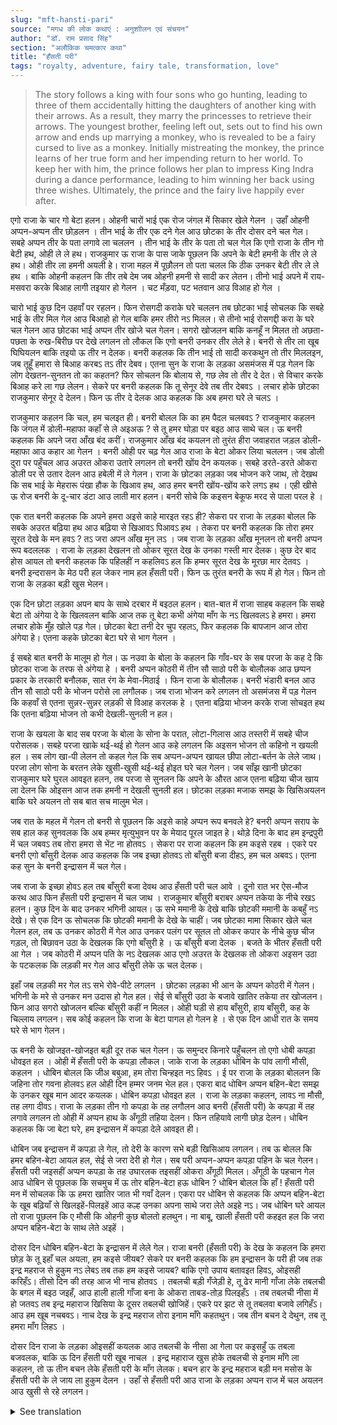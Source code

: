 ```yaml
---
slug: "mft-hansti-pari"
source: "मगध की लोक कथाएं : अनुशाीलन एवं संचयन"
author: "डॉ. राम प्रसाद सिंह"
section: "अलौकिक चमत्‍कार कथा"
title: "हँसती परी"
tags: "royalty, adventure, fairy tale, transformation, love"
---
```

<blockquote>
The story follows a king with four sons who go hunting, leading to three of them accidentally hitting the daughters of another king with their arrows. As a result, they marry the princesses to retrieve their arrows. The youngest brother, feeling left out, sets out to find his own arrow and ends up marrying a monkey, who is revealed to be a fairy cursed to live as a monkey. Initially mistreating the monkey, the prince learns of her true form and her impending return to her world. To keep her with him, the prince follows her plan to impress King Indra during a dance performance, leading to him winning her back using three wishes. Ultimately, the prince and the fairy live happily ever after.
</blockquote>

एगो राजा के चार गो बेटा हलन। ओहनी चारों भाई एक रोज जंगल में सिकार खेले गेलन । उहाँ ओहनी अप्पन-अप्पन तीर छोड़लन । तीन भाई के तीर एक दने गेल आउ छोटका के तीर दोसर दने चल गेल। सबहे अप्पन तीर के पता लगावे ला चललन । तीन भाई के तीर के पता तो चल गेल कि एगो राजा के तीन गो बेटी हथ, ओही ले ले हथ। राजकुमार ऊ राजा के पास जाके पूछलन कि अपने के बेटी हमनी के तीर ले ले हथ। ओही तीर ला हमनी अयली हे। राजा महल में पूछौलन तो पता चलल कि ठीक उनकर बेटी तीर ले ले हथ । बाकि ओहनी कहलन कि तीर तबे देम जब ओहनी हमनी से सादी कर लेतन। तीनो भाई अपने में राय-मसवरा करके बिआह लागी तइयार हो गेलन । चट मँड़वा, पट भतवान आउ विआह हो गेल । 

चारो भाई कुछ दिन उहवाँ पर रहलन। फिन रोसगदी कराके घरे चललन तब छोटका भाई सोचलक कि सबहे भाई के तीर मिल गेल आउ बिआहो हो गेल बाकि हमर तीरो नऽ मिलल। से तीनो भाई रोसगद्दी करा के घरे चल गेलन आउ छोटका भाई अप्पन तीर खोजे चल गेलन। सगरो खोजलन बाकि कनहूँ न मिलत तो अछता-पछता के रुख-बिरीछ पर देखे लगलन तो लौकल कि एगो बनरी उनकर तीर लेले हे। बनरी से तीर ला खूब घिघियलन बाकि तइयो ऊ तीर न देलक। बनरी कहलक कि तीन भाई तो सादी करकथुन तो तीर मिललइन, जब तूहूँ हमारा से बिआह करबऽ तऽ तीर देबव। एतना सुन के राजा के लड़का असमंजस में पड़ गेलन कि लोग देखतन-सुनतन तो का कहतन? फिर सोचलन कि बोलाय से, गछ लेव तो तीर दे देत। से विचार करके बिआह करे ला गछ लेलन। सेकरे पर बनरी कहलक कि तू सेनूर देवे तब तीर देबवऽ । लचार होके छोटका राजकुमार सेनूर दे देलन। फिन ऊ तीर दे देलक आउ कहलक कि अब हमरा घरे ले चलऽ । 

राजकुमार कहलन कि चल, हम चलइत ही। बनरी बोलल कि का हम पैदल चलबवऽ ? राजकुमार कहलन कि जंगल में डोली-महाफा कहाँ से ले अइअऊ ? से तू हमर घोड़ा पर बइठ आउ साथे चल। ऊ बनरी कहलक कि अपने जरा आँख बंद करीं। राजकुमार आँख बंद कयलन तो तुरंत हीरा जवाहरात जड़ल डोली-महाफा आउ कहार आ गेलन । बनरी ओही पर चढ़ गेल आउ राजा के बेटा ओकर लिया चललन। जब डोली दुरा पर पहुँचल आउ अउरत ओकरा उतारे लगलन तो बनरी खोंय देन कयलक। सबहे डरते-डरते ओकरा डोली पर से उतार देलन आउ हबेली में ले गेलन। 
राजा के छोटका लड़का जब भोजन करे जाथ, तो देखथ कि सब भाई के मेहरारू पंखा हौक के खिआव हथ, आउ हमर बनरी खोंय-खोंय करे लगऽ हथ । एही खीसे ऊ रोज बनरी के दू-चार डंटा आउ लाती मार हलन। बनरी सोचे कि कइसन बेकूफ मरद से पाला परल हे । 

एक रात बनरी कहलक कि अपने हमरा अइसे काहे मारइत रहऽ ही?  सेकरा पर राजा के लड़का बोलल कि सबके अउरत बढ़िया हथ आउ बढ़िया से खिआवऽ पिआवऽ हथ । तेकरा पर बनरी कहलक कि तोरा हमर सूरत देखे के मन हवऽ ? तऽ जरा अपन आँख मून लऽ । जब राजा के लड़का आँख मूनलन तो बनरी अप्पन रूप बदललक । राजा के लड़का देखलन तो ओकर सूरत देख के उनका गस्ती मार देलक। कुछ देर बाद होस आयल तो बनरी कहलक कि पहिलहीं न कहलिवऽ हल कि हम्मर सूरत देख के मूरछा मार देतवऽ । बनरी इन्दरासन के मेठ परी हल जेकर नाम हल हँसती परी। फिन ऊ तुरंत बनरी के रूप में हो गेल। फिन तो राजा के लड़का बड़ी खुस भेलन। 
 
एक दिन छोटा लड़का अपन बाप के साथे दरबार में बइठल हलन। बात-बात में राजा साहब कहलन कि सबहे बेटा तो अंगेया दे के खिलवलन बाकि आज तक तू बेटा कभी अंगेया माँग के नऽ खिलवलऽ हे हमरा। हमरा लचार होके मुँह खोले पड़ गेल। छोटका बेटा तनी देर चुप रहलऽ, फिर कहलक कि बापजान आज तोरा अंगेया हे। एतना कहके छोटका बेटा घरे से भाग गेलन । 

ई सबहे बात बनरी के मालूम हो गेल। ऊ नउवा के बोला के कहलन कि गाँव-घर के सब परजा के कह दे कि छोटका राजा के तरफ से अंगेया हे । बनरी अप्पन कोठरी में तीन सौ साठो परी के बोलौलक आउ छप्पन प्रकार के तरकारी बनौलक, सात रंग के मेवा-मिठाई । फिन राजा के बोलौलक। बनरी भंडारी बनल आउ तीन सौ साठो परी के भोजन परोसे ला लगौलक। जब राजा भोजन करे लगलन तो असमंजस में पड़ गेलन कि कहवाँ से एतना सुन्नर-सुन्नर लड़की से विआह करलक हे । एतना बढ़िया भोजन करके राजा सोचइत हथ कि एतना बढ़िया भोजन तो कभी देखली-सुनली न हल। 

राजा के खयला के बाद सब परजा के बोला के सोना के परात, लोटा-गिलास आउ तस्तरी में सबहे चीज परोसलक। सबहे परजा खाके थई-थई हो गेलन आउ कहे लगलन कि अइसन भोजन तो कहिनो न खयली हल । सब लोग खा-पी लेलन तो कहल गेल कि सब अप्पन-अप्पन खायल छीपा लोटा-बर्तन के लेले जाथ। परजा लोग सोना के बरतन लेके खुसी-खुसी थई-थई होइत घरे चल गेलन। जब साँझ खानी छोटका राजकुमार घरे घुरल आवइत हलन, तब परजा से सुनलन कि अपने के औरत आज एतना बढ़िया चीज खाय ला देलन कि ओइसन आज तक हमनी न देखली सुनली हल। छोटका लड़का मजाक समझ के खिसिअयलन बाकि घरे अयलन तो सब बात सच मालुम भेल। 

जब रात के महल में गेलन तो बनरी से पूछलन कि अइसे काहे अप्पन रूप बनवले हे? बनरी अप्पन सराप के सब हाल कह सुनवलक कि अब हम्मर मृत्युभुवन पर के मेयाद पूरल जाइत हे। थोड़े दिना के बाद हम इन्द्रपुरी में चल जबवऽ तब तोरा हमरा से भेंट ना होतवऽ । सेकरा पर राजा कहलन कि हम कइसे रहब । एकरे पर बनरी एगो बाँसुरी देलक आउ कहलक कि जब इच्छा होतवऽ तो बाँसुरी बजा दीहऽ, हम चल अबवऽ। एतना कह सुन के बनरी इन्द्रासन में चल गेल। 

जब राजा के इच्छा होवऽ हल तब बाँसुरी बजा देवथ आउ हँसती परी चल आवे । दूनो रात भर ऐस-मौज करथ आउ फिन हँसती परी इन्द्रासन में चल जाथ । राजकुमार बाँसुरी बराबर अप्पन तकेया के नीचे रखऽ हलन। कुछ दिन के बाद उनकर भगिनी आयल। ऊ सभे ममानी के देखे बाकि छोटकी ममानी के कबहुँ नऽ देखे। से एक दिन ऊ सोचलक कि छोटकी ममानी के देखे के चाहीं। जब छोटका मामा सिकार खेले चल गेलन हल, तब ऊ उनकर कोठरी में गेल आउ उनकर पलंग पर सूतल तो ओकर कपार के नीचे कुछ चीज गड़ल, तो बिछावन उठा के देखलक कि एगो बाँसुरी हे । ऊ बाँसुरी बजा देलक । बजते के भीतर हँसती परी आ गेल । जब कोठरी में अप्पन पति के नऽ देखलक आउ एगो अउरत के देखलक तो ओकरा अइसन उठा के पटकलक कि लड़की मर गेल आउ बाँसुरी लेके ऊ चल देलक। 

इहाँ जब लड़की मर गेल तऽ सभे रोवे-पीटे लगलन । छोटका लड़का भी आन के अप्पन कोठरी में गेलन। भगिनी के मरे से उनकर मन उदास हो गेल हल। सेई से बाँसुरी उठा के बजावे खातिर तकेया तर खोजलन। फिन आउ सगरो खोजलन बल्कि बाँसुरी कहीं न मिलल। ओही घड़ी से हाय बाँसुरी, हाय बाँसुरी, कह के चिल्लाय लगलन। सब कोई कहलन कि राजा के बेटा पागल हो गेलन हे । से एक दिन आधी रात के समय घरे से भाग गेलन। 

ऊ बनरी के खोजइत-खोजइत बड़ी दूर तक चल गेलन। ऊ समुन्दर किनारे पहुँचलन तो एगो धोबी कपड़ा धोवइत हल । ओही में हँसती परी के कपड़ा लौकल। जाके राजा के लड़का धोबिन के पांव लागी मौसी, कहलन । धोबिन बोलल कि जीअ बबुआ, हम तोरा चिन्हइत नऽ हिवऽ । ई पर राजा के लड़का बोललन कि जहिना तोर गवना होलवऽ हल ओही दिन हम्मर जनम भेल हल। एकरा बाद धोबिन अप्पन बहिन-बेटा समझ के उनकर खूब मान आदर कयलक। धोबिन कपड़ा धोवइत हल । राजा के लड़का कहलन, लावऽ ना मौसी, तह लगा दीवऽ। राजा के लड़का तीन गो कपड़ा के तह लगौलन आउ बनरी (हँसती परी) के कपड़ा में तह लगावे लगलन तो ओही में अप्पन हाथ के अँगूठी तहिया देलन। फिन तहियावे लागी छोड़ देलन। धोबि‍न कहलक कि जा बेटा घरे, हम इन्द्रासन में कपड़ा देले आवइत ही। 

धोबिन जब इन्द्रासन में कपड़ा ले गेल, तो देरी के कारण सभे बड़ी खिसिआय लगलन। तब ऊ बोलल कि हमर बहिन-बेटा आयल हल, सेई से जरा देरी हो गेल। सब परी अप्पन-अप्पन कपड़ा पहिन के चल गेलन। हँसती परी जइसहीं अप्पन कपड़ा के तह उघारलक तइसहीं ओकरा अँगूठी मिलल। अँगूठी के पहचान गेल आउ धोबिन से पूछलक कि सचमुच में ऊ तोर बहिन-बेटा हऊ धोबिन ? धोबिन बोलल कि हाँ ! हँसती परी मन में सोचलक कि ऊ हमरा खातिर जात भी गवाँ देलन। एकरा पर धोबिन से कहलक कि अप्पन बहिन-बेटा के खूब बढ़ियाँ से खिलइहें-पिलइहें आउ कल्ह उनका अपना साथे जरा लेते अइहे नऽ। जब धोबिन घरे आयल तो राजा पूछलन कि ए मौसी कि ओहनी कुछ बोलतो हलथुन। ना बाबू, खाली हँसती परी कहइत हल कि जरा अप्पन बहिन-बेटा के साथ लेते अइहें । 

दोसर दिन धोबिन बहिन-बेटा के इन्द्रासन में लेले गेल। राजा बनरी (हँसती परी) के देख के कहलन कि हमरा छोड़ के तू इहाँ चल अयला, हम कइसे जीयब? सेकरे पर बनरी कहलक कि हम इन्द्रासन के परी ही जब तक इन्द्र महराज से हुकुम नऽ लेबऽ तब तक हम कइसे जायब? बाकि एगो उपाय बतावइत हिवऽ, ओइसही करिहँऽ। तीसो दिन की तरह आज भी नाच होतवऽ । तबलची बड़ी गँजेड़ी हे, तू ढेर मानी गाँजा लेके तबलची के बगल में बइठ जइहँ, आउ हाली हाली गाँजा बना के ओकरा ताबड-तोड़ पिलइहँऽ । तब तबलची नीसा में हो जतवऽ तब इन्द्र महाराज खिसिया के दूसर तबलची खोजिहें। एकरे पर झट से तू तबलवा बजावे लगिहँऽ। आउ हम खूब नचबवऽ। नाच देख के इन्द्र महराज तोरा इनाम माँगे कहतथुन। जब तीन बचन दे देथुन, तब तू हमरा माँग लिहऽ । 

दोसर दिन राजा के लड़का ओइसहीं कयलक आउ तबलची के नीसा आ गेला पर कइसहुँ ऊ तबला बजवलक, बाकि ऊ दिन हँसती परी खूब नाचल । इन्द्र महाराज खुस होके तबलची से इनाम माँगे ला कहलन, तो ऊ तीन बचन लेके हँसती परी के माँग लेलक। बचन हार के इन्द्र महराज बड़ी मन मसोस के हँसती परी के ले जाय ला हुकुम देलन । उहाँ से हँसती परी आउ राजा के लड़का अप्पन राज में चल अयलन आउ खुसी से रहे लगलन। 


<details>
<summary>See translation</summary>

Once upon a time, there was a king who had four sons. One day, those four brothers went hunting in the forest. There, each of them let fly their arrows. The arrows of three brothers went one way, while the youngest brother's arrow went in another direction. All of them set out to find their arrows. They soon learned that the arrows of the three brothers had hit the three daughters of a king. The princes went to that king and asked if his daughters had their arrows. They informed the king that they had come for the arrows. Upon inquiring in the palace, it was revealed that indeed, those arrows had struck the king's daughters. However, the king said he would only return the arrows if the brothers married his daughters. The three brothers discussed among themselves and agreed to get married. A grand wedding was swiftly arranged, and they got married.

The four brothers stayed there for a few days. Then, after the wedding celebrations, they returned home. The youngest brother thought that while his brothers had found their arrows and gotten married, he had not found his arrow. So, the three brothers prepared to head back home after celebrating the wedding, and the youngest brother set out to find his arrow. He searched everywhere, but he could not find it. Just as he was about to return disappointed, he looked up at the trees and saw that a female monkey had his arrow. He pleaded with the monkey to return the arrow, but she refused to give it back. The monkey said that the three brothers had married, and she would only give back the arrow if he would marry her too. Hearing this, the king's son was perplexed about what people would say if they found out. After thinking for a moment, he decided to agree to marry her. Then the monkey insisted that he must give her a bridal gift before she would return the arrow. Reluctantly, the youngest prince gave her a bridal gift, and then she handed him the arrow and said, "Now take me home."

The prince said, "Come, let’s go." The monkey responded, "Will we walk?" The prince replied, "How can we carry a palanquin in the jungle?" So, she asked him to shut his eyes. As soon as the prince closed his eyes, a beautifully adorned palanquin with bearers appeared. The monkey climbed into it, and the king’s son went along with her. When they reached the palace, and the woman started to get down, the monkey cried out. Everyone, scared, helped her down from the palanquin and took her to their chamber.

When the king's son was at the dinner table, he saw that all his brothers’ wives were fanning them and serving food, while his monkey was just making noises. Because of this, he daily gave the monkey a few slaps and scolded her. The monkey thought about how she was stuck with a foolish man.

One night, the monkey asked, "Why do you keep hitting me like this?" To which the prince replied, "Everyone else's wives treat them well and serve them nicely." The monkey responded, "Do you want to see my true form?" The prince said, "Well, shut your eyes." When the prince closed his eyes, the monkey transformed into a beautiful fairy known as Hansi Pari, who originally came from Indralok. When the prince opened his eyes and saw her real appearance, he was astonished. After a while, the monkey said, "Did you not warn that my appearance would make you faint?" 

One day, the youngest prince was sitting with his father in the court. The king mentioned casually that while he had fed all his sons with feasts, his youngest son had never asked him for a feast. The prince, feeling compelled, opened his mouth. After a brief silence, the youngest son said, "Father, today I want a feast." Saying this, the youngest son ran home.

The monkey learned about all of this. She instructed a boatman to tell everyone in the village that the young king was hosting a grand feast. The monkey then summoned three hundred and sixty fairies and prepared fifty-six varieties of food, as well as delicacies of seven different colors. The king was called. The monkey became the caretaker and began serving food to the three hundred and sixty fairies. When the king began to eat, he felt confused about how a beautiful woman like this could manage to organize such a feast. After enjoying the magnificent food, the king thought that he had never experienced such a feast before.

After finishing the meal, the king instructed that gold plates, bowls, cups, and everything else be served. Everyone was delighted and exclaimed that they had never had such a meal. Once everyone finished eating, it was said that everyone should take their own bowls and dishes home. The guests joyfully took the golden utensils and returned home. When the youngest prince returned home in the evening, he heard from the villagers that his wife had provided such wonderful food, unlike anything they had seen before. The youngest prince laughed thinking it was a joke, but once he got home, he realized the truth.

That night, when he entered the palace, he asked the monkey why she had changed her appearance. The monkey explained the entire situation regarding her curse, stating that her deadline was nearing. In a few days, she would have to return to Indralok, and after that, they wouldn’t meet again. The prince asked, "Then how will I survive?" The monkey then offered that she would give him a remedy: "Just like before, there will be a dance today as well. There’s a drummer who’s a heavy drinker; you should sit near him with a lot of marijuana and slowly feed him the drink until he gets drunk. When he is inebriated, the King of Indra will look for another drummer. At that moment, you start drumming. I will dance a lot. Upon seeing your performance, King Indra will ask for a reward. When he grants three wishes, you should ask for me."

The next day, the prince followed the monkey's instructions. The drummer got drunk, but that day, the fairy danced immensely. King Indra, pleased with the performance, asked the drummer for a reward. The drummer took three wishes and asked for the fairy. After losing in the wager, King Indra, greatly disappointed, ordered the fairy to be taken away. From that place, the fairy and the youngest prince returned to their kingdom, where they lived happily ever after.
</details>